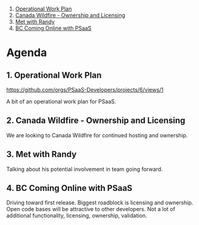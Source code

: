 <!-- vscode-markdown-toc -->
1. [Operational Work Plan](#OperationalWorkPlan)
2. [Canada Wildfire - Ownership and Licensing](#CanadaWildfire-OwnershipandLicensing)
3. [Met with Randy](#MetwithRandy)
4. [BC Coming Online with PSaaS](#BCComingOnlinewithPSaaS)

<!-- vscode-markdown-toc-config
	numbering=true
	autoSave=true
	/vscode-markdown-toc-config -->
<!-- /vscode-markdown-toc -->
# Agenda

##  1. <a name='OperationalWorkPlan'></a>Operational Work Plan

<https://github.com/orgs/PSaaS-Developers/projects/6/views/1>

A bit of an operational work plan for PSaaS.

##  2. <a name='CanadaWildfire-OwnershipandLicensing'></a>Canada Wildfire - Ownership and Licensing

We are looking to Canada Wildfire for continued hosting and ownership.

##  3. <a name='MetwithRandy'></a>Met with Randy

Talking about his potential involvement in team going forward.

##  4. <a name='BCComingOnlinewithPSaaS'></a>BC Coming Online with PSaaS

Driving toward first release. Biggest roadblock is licensing and ownership. Open code bases will be attractive to other developers. Not a lot of additional functionality, licensing, ownership, validation.